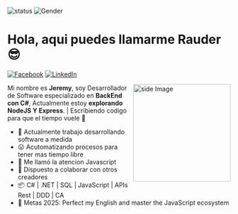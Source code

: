 <!-- SALUDO -->
<!-- BADGES TOP -->
![status](https://img.shields.io/badge/status-on-green
) ![Gender](https://img.shields.io/badge/gender-%F0%9F%A4%B5-lightgrey)

# Hola, aqui puedes llamarme Rauder 😎
<!-- SOCIAL LINK -->

[![Facebook](https://img.shields.io/badge/Facebook-%231877F2.svg?logo=Facebook&logoColor=white)](https://facebook.com/https://www.facebook.com/share/1M9KZUogBw/) [![LinkedIn](https://img.shields.io/badge/LinkedIn-%230077B5.svg?logo=linkedin&logoColor=white)](https://linkedin.com/in/https://www.linkedin.com/in/jeremy-cordova-281946242/) 

<!-- GIF -->
 <img align='right' src="https://media.giphy.com/media/v1.Y2lkPTc5MGI3NjExNzIyZjVkZjhlNTY4YmU4MzVkMGUyMDdkMDkyYTFkNzhiODg1MGJlNCZlcD12MV91c2VyX2Zhdm9yaXRlcyZjdD1n/HzPtbOKyBoBFsK4hyc/giphy.gif" width='220' alt="side Image" align="right" height="auto"> 

<!-- INTRODUCCION -->
Mi nombre es **Jeremy**, soy Desarrollador de Software especializado en **BackEnd con C#**, Actualmente estoy **explorando NodeJS Y Express**. | Escribiendo codigo para que el tiempo vuele 🚀

- 💼 Actualmente trabajo desarrollando software a medida
- 😛 Acutomatizando procesos para tener mas tiempo libre
- 🌱 Me llamó la atencion Javascript
- 👯 Dispuesto a colaborar con otros creadores
- 📦 C# | .NET | SQL | JavaScript | APIs Rest | DDD | CA 
- 🥅 Metas 2025: Perfect my English and master the JavaScript ecosystem



